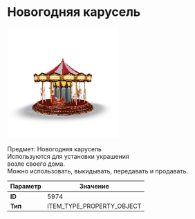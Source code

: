# Новогодняя карусель

![Item Image](../img/5974.webp?raw=true)

Предмет: Новогодняя карусель<br>Используются для установки украшения<br>возле своего дома.<br>Можно использовать, выкидывать, передавать и продавать.


| Параметр | Значение |
|----------|----------|
| **ID** | 5974 |
| **Тип** | ITEM_TYPE_PROPERTY_OBJECT |

